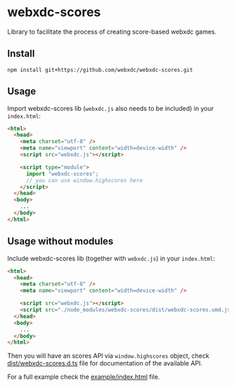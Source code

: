 # webxdc-scores

Library to facilitate the process of creating score-based webxdc games.

## Install

```
npm install git+https://github.com/webxdc/webxdc-scores.git
```

## Usage

Import webxdc-scores lib (`webxdc.js` also needs to be included) in your `index.html`:

```html
<html>
  <head>
    <meta charset="utf-8" />
    <meta name="viewport" content="width=device-width" />
    <script src="webxdc.js"></script>

    <script type="module">
      import "webxdc-scores";
      // you can use window.highscores here
    </script>
  </head>
  <body>
    ...
  </body>
</html>
```

## Usage without modules

Include webxdc-scores lib (together with `webxdc.js`) in your `index.html`:

```html
<html>
  <head>
    <meta charset="utf-8" />
    <meta name="viewport" content="width=device-width" />

    <script src="webxdc.js"></script>
    <script src="./node_modules/webxdc-scores/dist/webxdc-scores.umd.js"></script>
  </head>
  <body>
    ...
  </body>
</html>
```

Then you will have an scores API via `window.highscores` object, check [dist/webxdc-scores.d.ts](https://github.com/webxdc/webxdc-scores/blob/main/dist/webxdc-scores.d.ts) file for documentation of the available API.

For a full example check the [example/index.html](https://github.com/webxdc/webxdc-scores/blob/main/example/index.html) file.
